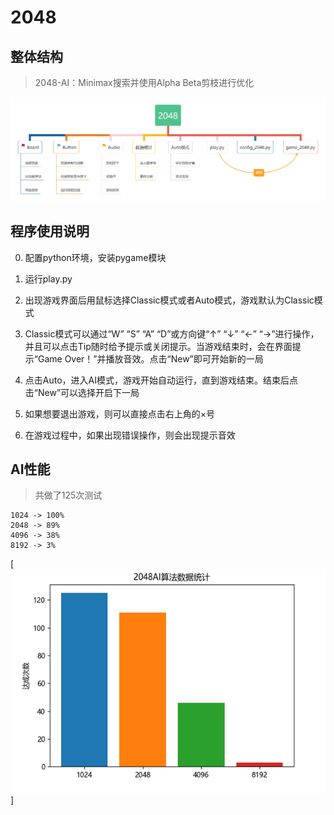 # 2048

## 整体结构

> 2048-AI：Minimax搜索并使用Alpha Beta剪枝进行优化

![image](https://github.com/Zager-Zhang/2048-AI-Python/blob/master/images/%E6%95%B4%E4%BD%93%E7%BB%93%E6%9E%84.png)

## 程序使用说明

0. 配置python环境，安装pygame模块

1. 运行play.py

2. 出现游戏界面后用鼠标选择Classic模式或者Auto模式，游戏默认为Classic模式

3. Classic模式可以通过“W” “S” “A” “D”或方向键“↑” “↓” “←” “→”进行操作，并且可以点击Tip随时给予提示或关闭提示。当游戏结束时，会在界面提示“Game Over！”并播放音效。点击“New”即可开始新的一局

4. 点击Auto，进入AI模式，游戏开始自动运行，直到游戏结束。结束后点击“New”可以选择开启下一局

5. 如果想要退出游戏，则可以直接点击右上角的×号

6. 在游戏过程中，如果出现错误操作，则会出现提示音效


## AI性能

> 共做了125次测试

```
1024 -> 100%
2048 -> 89%
4096 -> 38%
8192 -> 3%
```

[![image](https://github.com/Zager-Zhang/2048-AI-Python/blob/master/images/%E7%BB%9F%E8%AE%A1%E6%95%B0%E6%8D%AE.png)]
